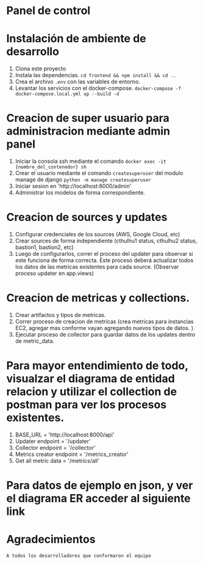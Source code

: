 # Panel de control 


# Instalación de ambiente de desarrollo

1. Clona este proyecto
2. Instala las dependencias.
    `cd frontend && npm install && cd ..`
3. Crea el archivo `.env` con las variables de entorno.
4. Levantar los servicios con el docker-compose.
    `docker-compose -f docker-compose.local.yml up --build -d`

# Creacion de super usuario para administracion mediante admin panel
1. Iniciar la consola ssh mediante el comando
`docker exec -it {nombre_del_contenedor} sh`
2. Crear el usuario mediante el comando `createsuperuser` del modulo manage de django
`python -m manage createsuperuser`
3. Iniciar sesion en 'http://localhost:8000/admin'
4. Administrar los modelos de forma correspondiente.

# Creacion de sources y updates
1. Configurar credenciales de los sources (AWS, Google Cloud, etc)
2. Crear sources de forma independiente (cthulhu1 status, cthulhu2 status, bastion1, bastion2, etc)
3. Luego de configurarlos, correr el proceso del updater para observar si este funciona de forma correcta.
Este proceso deberá actualizar todos los datos de las metricas existentes para cada source. (Observar proceso updater en app.views)

# Creacion de metricas y collections.
1. Crear artifactos y tipos de metricas.
2. Correr proceso de creacion de metricas (crea metricas para instancias EC2, agregar mas conforme vayan agregando nuevos tipos de datos. )
3. Ejecutar proceso de collector para guardar datos de los updates dentro de metric_data.

# Para mayor entendimiento de todo, visualzar el diagrama de entidad relacion y utilizar el collection de postman para ver los procesos existentes.
1. BASE_URL = 'http://localhost:8000/api'
2. Updater endpoint = '/updater'
3. Collector endpoint = '/collector'
4. Metrics creator endpoint = '/metrics_creator'
5. Get all metric data = '/metrics/all'


# Para datos de ejemplo en json, y ver el diagrama ER acceder al siguiente link

# Agradecimientos 

    A todos los desarrolladores que conformaron el equipo
    



